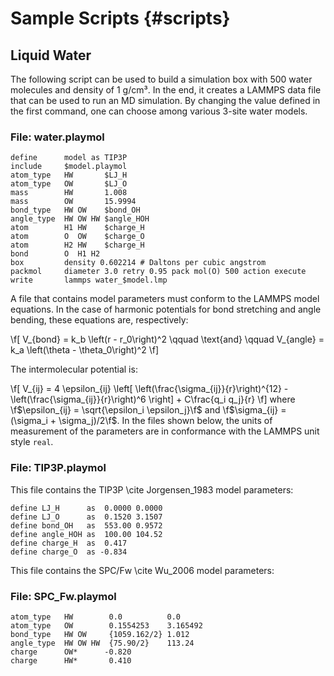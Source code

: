 Sample Scripts    {#scripts}
==============

Liquid Water
----------------------------------------------------------------------------------------------------

The following script can be used to build a simulation box with 500 water molecules and density of
1 g/cm³. In the end, it creates a LAMMPS data file that can be used to run an MD simulation. By
changing the value defined in the first command, one can choose among various 3-site water models.

### File: water.playmol

~~~~~~~~~~~~~~~~~~~~~~~~~~~~~~~~~~~~~~~~~~~~~~~~~~~~~~~~~~~~~~~~~~~~~~~~~~~~~~~~
define		model as TIP3P
include		$model.playmol
atom_type	HW       $LJ_H
atom_type	OW       $LJ_O
mass		HW       1.008
mass		OW       15.9994
bond_type	HW OW    $bond_OH
angle_type	HW OW HW $angle_HOH
atom		H1 HW    $charge_H
atom		O  OW    $charge_O
atom		H2 HW    $charge_H
bond		O  H1 H2
box    		density 0.602214 # Daltons per cubic angstrom
packmol		diameter 3.0 retry 0.95 pack mol(O) 500 action execute
write		lammps water_$model.lmp
~~~~~~~~~~~~~~~~~~~~~~~~~~~~~~~~~~~~~~~~~~~~~~~~~~~~~~~~~~~~~~~~~~~~~~~~~~~~~~~~

A file that contains model parameters must conform to the LAMMPS model equations. In the case of
harmonic potentials for bond stretching and angle bending, these equations are, respectively:

\f[
  V_{bond} = k_b \left(r - r_0\right)^2 \qquad \text{and} \qquad
  V_{angle} = k_a \left(\theta - \theta_0\right)^2
\f]

The intermolecular potential is:

\f[
  V_{ij} = 4 \epsilon_{ij} \left[ \left(\frac{\sigma_{ij}}{r}\right)^{12} - 
                                  \left(\frac{\sigma_{ij}}{r}\right)^6 
                           \right] + C\frac{q_i q_j}{r}
\f]
where \f$\epsilon_{ij} = \sqrt{\epsilon_i \epsilon_j}\f$ and \f$\sigma_{ij} = (\sigma_i +
\sigma_j)/2\f$. In the files shown below, the units of measurement of the parameters are in
conformance with the LAMMPS unit style `real`.


### File: TIP3P.playmol

This file contains the TIP3P \cite Jorgensen_1983 model parameters:

~~~~~~~~~~~~~~~~~~~~~~~~~~~~~~~~~~~~~~~~~~~~~~~~~~~~~~~~~~~~~~~~~~~~~~~~~~~~~~~~
define LJ_H      as  0.0000 0.0000
define LJ_O      as  0.1520 3.1507
define bond_OH   as  553.00 0.9572
define angle_HOH as  100.00 104.52
define charge_H  as  0.417
define charge_O  as -0.834
~~~~~~~~~~~~~~~~~~~~~~~~~~~~~~~~~~~~~~~~~~~~~~~~~~~~~~~~~~~~~~~~~~~~~~~~~~~~~~~~

This file contains the SPC/Fw \cite Wu_2006 model parameters:

### File: SPC_Fw.playmol

~~~~~~~~~~~~~~~~~~~~~~~~~~~~~~~~~~~~~~~~~~~~~~~~~~~~~~~~~~~~~~~~~~~~~~~~~~~~~~~~
atom_type   HW        0.0          0.0
atom_type   OW        0.1554253    3.165492
bond_type   HW OW     {1059.162/2} 1.012
angle_type  HW OW HW  {75.90/2}    113.24
charge      OW*      -0.820
charge      HW*       0.410
~~~~~~~~~~~~~~~~~~~~~~~~~~~~~~~~~~~~~~~~~~~~~~~~~~~~~~~~~~~~~~~~~~~~~~~~~~~~~~~~

